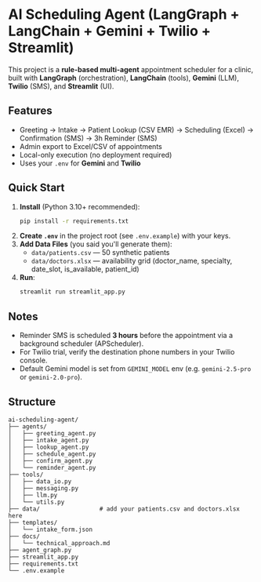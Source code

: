 # AI Scheduling Agent (LangGraph + LangChain + Gemini + Twilio + Streamlit)

This project is a **rule-based multi-agent** appointment scheduler for a clinic, built with **LangGraph** (orchestration), **LangChain** (tools), **Gemini** (LLM), **Twilio** (SMS), and **Streamlit** (UI).

## Features
- Greeting → Intake → Patient Lookup (CSV EMR) → Scheduling (Excel) → Confirmation (SMS) → 3h Reminder (SMS)
- Admin export to Excel/CSV of appointments
- Local-only execution (no deployment required)
- Uses your `.env` for **Gemini** and **Twilio**

## Quick Start
1. **Install** (Python 3.10+ recommended):
   ```bash
   pip install -r requirements.txt
   ```
2. **Create `.env`** in the project root (see `.env.example`) with your keys.
3. **Add Data Files** (you said you'll generate them):
   - `data/patients.csv` — 50 synthetic patients
   - `data/doctors.xlsx` — availability grid (doctor_name, specialty, date_slot, is_available, patient_id)
4. **Run**:
   ```bash
   streamlit run streamlit_app.py
   ```

## Notes
- Reminder SMS is scheduled **3 hours** before the appointment via a background scheduler (APScheduler).
- For Twilio trial, verify the destination phone numbers in your Twilio console.
- Default Gemini model is set from `GEMINI_MODEL` env (e.g. `gemini-2.5-pro` or `gemini-2.0-pro`).

## Structure
```
ai-scheduling-agent/
├── agents/
│   ├── greeting_agent.py
│   ├── intake_agent.py
│   ├── lookup_agent.py
│   ├── schedule_agent.py
│   ├── confirm_agent.py
│   └── reminder_agent.py
├── tools/
│   ├── data_io.py
│   ├── messaging.py
│   ├── llm.py
│   └── utils.py
├── data/                 # add your patients.csv and doctors.xlsx here
├── templates/
│   └── intake_form.json
├── docs/
│   └── technical_approach.md
├── agent_graph.py
├── streamlit_app.py
├── requirements.txt
└── .env.example
```
